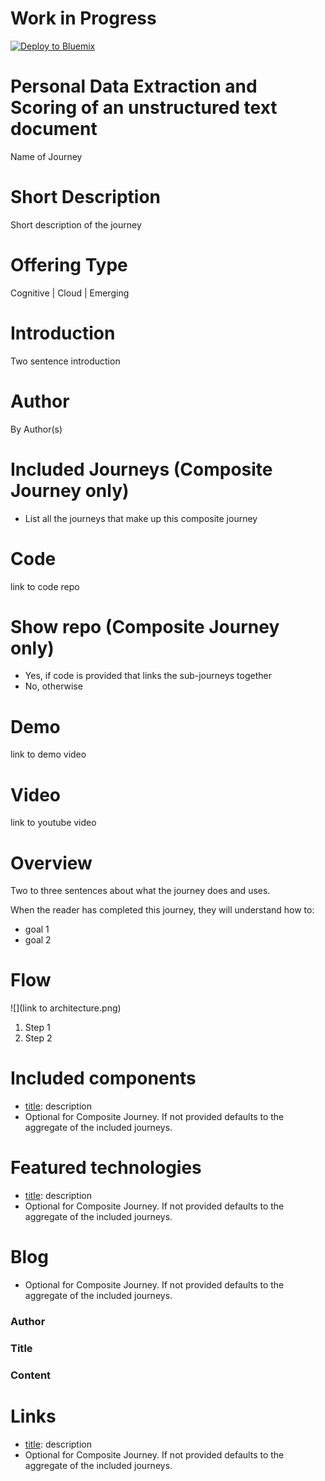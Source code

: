 
# Work in Progress

[![Deploy to Bluemix](https://bluemix.net/deploy/button.png)](https://bluemix.net/deploy?repository=https://github.com/IBM/gdpr-fingerprint-pii.git)

# Personal Data Extraction and Scoring of an unstructured text document
Name of Journey

# Short Description
Short description of the journey

# Offering Type
Cognitive | Cloud | Emerging

# Introduction
Two sentence introduction

# Author
By Author(s)

# Included Journeys (Composite Journey only)
- List all the journeys that make up this composite journey

# Code
link to code repo

# Show repo (Composite Journey only)
- Yes, if code is provided that links the sub-journeys together
- No, otherwise

# Demo
link to demo video

# Video
link to youtube video

# Overview
Two to three sentences about what the journey does and uses.

When the reader has completed this journey, they will understand how to:

- goal 1
- goal 2

# Flow
![](link to architecture.png)

1. Step 1
2. Step 2

# Included components
- [title](http://localhost): description
- Optional for Composite Journey. If not provided defaults to the aggregate of the included journeys.

# Featured technologies
- [title](http://localhost): description
- Optional for Composite Journey. If not provided defaults to the aggregate of the included journeys.

# Blog
- Optional for Composite Journey. If not provided defaults to the aggregate of the included journeys.

### Author
### Title
### Content

# Links
- [title](http://localhost): description
- Optional for Composite Journey. If not provided defaults to the aggregate of the included journeys.
